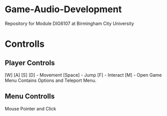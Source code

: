 # Game-Audio-Development
 Repository for Module DIG6107 at Birmingham City University


# Controlls

## Player Controls
[W] [A] [S] [D] - Movement
[Space] - Jump
[F] - Interact
[M] - Open Game Menu
    Contains Options and Teleport Menu.

## Menu Controlls
Mouse Pointer and Click